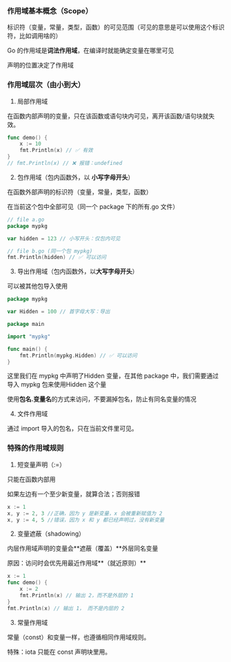 ### 作用域基本概念（Scope）

标识符（变量，常量，类型，函数）的可见范围（可见的意思是可以使用这个标识符，比如调用啥的）  

Go 的作用域是**词法作用域**，在编译时就能确定变量在哪里可见  

声明的位置决定了作用域  

### 作用域层次（由小到大）

1. 局部作用域

在函数内部声明的变量，只在该函数或语句块内可见，离开该函数/语句块就失效。  

```go
func demo() {
    x := 10
    fmt.Println(x) // ✅ 有效
}
// fmt.Println(x) // ❌ 报错：undefined
```

2. 包作用域（包内函数外，以 **小写字母开头**）

在函数外部声明的标识符（变量，常量，类型，函数）  

在当前这个包中全部可见（同一个 package 下的所有.go 文件）  

```go
// file a.go
package mypkg

var hidden = 123 // 小写开头：仅包内可见

// file b.go (同一个包 mypkg)
fmt.Println(hidden) // ✅ 可以访问
```

3. 导出作用域（包内函数外，以**大写字母开头**）

可以被其他包导入使用

```go
package mypkg

var Hidden = 100 // 首字母大写：导出
```

```go
package main

import "mypkg"

func main() {
    fmt.Println(mypkg.Hidden) // ✅ 可以访问
}
```

这里我们在 mypkg 中声明了Hidden 变量，在其他 package 中，我们需要通过导入 mypkg 包来使用Hidden 这个量  

使用**包名.变量名**的方式来访问，不要漏掉包名，防止有同名变量的情况

4. 文件作用域

通过 import 导入的包名，只在当前文件里可见。

### 特殊的作用域规则

1. 短变量声明（:=）

只能在函数内部用  

如果左边有一个至少新变量，就算合法；否则报错

```go
x := 1
x, y := 2, 3 //正确，因为 y 是新变量，x 会被重新赋值为 2
x, y := 4, 5 //错误，因为 x 和 y 都已经声明过，没有新变量
```

2. 变量遮蔽（shadowing）

内层作用域声明的变量会**遮蔽（覆盖）**外层同名变量  

原因：访问时会优先用最近作用域**（就近原则）**  

```go
x := 1
func demo() {
    x := 2
    fmt.Println(x) // 输出 2，而不是外层的 1
}
fmt.Println(x) // 输出 1， 而不是内层的 2
```

3. 常量作用域

常量（const）和变量一样，也遵循相同作用域规则。  

特殊：iota 只能在 const 声明块里用。